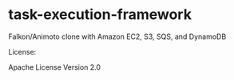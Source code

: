 task-execution-framework
========================

Falkon/Animoto clone with Amazon EC2, S3, SQS, and DynamoDB


License:

Apache License Version 2.0

